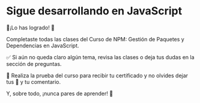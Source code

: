 # Sigue desarrollando en JavaScript

🎉¡Lo has logrado! 🙌

Completaste todas las clases del Curso de NPM: Gestión de Paquetes y Dependencias en JavaScript.

✅ Si aún no queda claro algún tema, revisa las clases o deja tus dudas en la sección de preguntas.

🧾 Realiza la prueba del curso para recibir tu certificado y no olvides dejar tus 🌟 y tu comentario.

Y, sobre todo, ¡nunca pares de aprender! 💚
